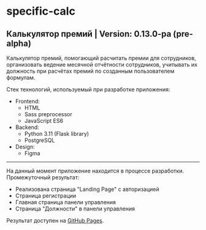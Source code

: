 specific-calc
=============
Калькулятор премий | Version: 0.13.0-pa (pre-alpha)
--------------------------------------------
Калькулятор премий, помогающий расчитать премии для сотрудников, организовать ведение месячной отчётности сотрудников, учитывать их должность при расчётах премий по созданным пользователем формулам.

Стек технологий, используемый при разработке приложения:
- Frontend:
  - HTML
  - Sass preprocessor
  - JavaScript ES6
- Backend:
  - Python 3.11 (Flask library)
  - PostgreSQL
- Design:
  - Figma
----------------------
На данный момент приложение находится в процессе разработки.<br />
Промежуточный результат:
- Реализована страница "Landing Page" с авторизацией
- Страница регистрации
- Главная страница панели управления
- Страница "Должности" в панели управления<br />

Результат доступен на [GitHub Pages](https://alashchev17.github.io/specific-calc/templates/index.html "Преміальний калькулятор | Головна сторінка").

